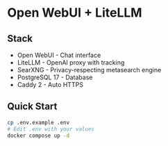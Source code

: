 # Open WebUI + LiteLLM

## Stack

- Open WebUI - Chat interface
- LiteLLM - OpenAI proxy with tracking
- SearXNG - Privacy-respecting metasearch engine
- PostgreSQL 17 - Database
- Caddy 2 - Auto HTTPS

## Quick Start

```bash
cp .env.example .env
# Edit .env with your values
docker compose up -d
```
